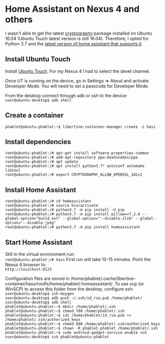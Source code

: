 # Home Assistant on Nexus 4 and others

I wasn't able to get the latest [cryptography](https://pypi.org/project/cryptography/) package installed on Ubuntu 16.04 (Ubuntu Touch latest version is still 16.04). Therefore, I opted for Python 3.7 and the [latest version of home assistant that supports it](https://pypi.org/project/homeassistant/2021.1.5/).

## Install Ubuntu Touch
Install [Ubuntu Touch](https://github.com/ubports/ubports-installer/). For my Nexus 4 I had to select the devel channel.

Once UT is running on the device, go in Settings => About and activate Developer Mode. You will need to set a passcode for Developer Mode.

From the desktop connect through adb or ssh to the device:  
`user@ubuntu-desktop$ adb shell`  

## Create a container
`phablet@ubuntu-phablet:~$ libertine-container-manager create -i hass`  


## Install dependencies
```phablet@ubuntu-phablet:~$ libertine-container-manager exec -i hass -c bash
root@ubuntu-phablet:/# apt-get install software-properties-common
root@ubuntu-phablet:/# add-apt-repository ppa:deadsnakes/ppa
root@ubuntu-phablet:/# apt update
root@ubuntu-phablet:/# apt install python3.7* autoconf automake libtool
root@ubuntu-phablet:/# export CRYPTOGRAPHY_ALLOW_OPENSSL_102=1
```

## Install Home Assistant
```root@ubuntu-phablet:/# python3.7 -m venv homeassistant
root@ubuntu-phablet:/# cd homeassistant
root@ubuntu-phablet:/# source bin/activate
root@ubuntu-phablet:/# python3.7 -m pip install -U pip
root@ubuntu-phablet:/# python3.7 -m pip install pillow==7.2.0 --global-option="build_ext" --global-option="--disable-zlib" --global-option="--disable-jpeg"
root@ubuntu-phablet:/# python3.7 -m pip install homeassistant
```

## Start Home Assistant

Still in the virtual environment run:  
`root@ubuntu-phablet:/# hass`
First run will take 10-15 minutes.
Point the Nexus 4 browser to:  
`http://localhost:8123`

Configuration files are stored in /home/phablet/.cache/libertine-container/hass/rootfs/home/phablet/.homeassistant/.
To use scp (or WinSCP) to access this folder from the desktop, configure ssh:  
`user@ubuntu-desktop$ ssh-keygen`  
`user@ubuntu-desktop$ adb push ~/.ssh/id_rsa.pub /home/phablet/`  
`user@ubuntu-desktop$ adb shell`  
`phablet@ubuntu-phablet:~$ mkdir /home/phablet/.ssh`  
`phablet@ubuntu-phablet:~$ chmod 700 /home/phablet/.ssh`  
`phablet@ubuntu-phablet:~$ cat /home/phablet/id_rsa.pub >> /home/phablet/.ssh/authorized_keys`  
`phablet@ubuntu-phablet:~$ chmod 600 /home/phablet/.ssh/authorized_keys`  
`phablet@ubuntu-phablet:~$ chown -R phablet.phablet /home/phablet/.ssh`  
`phablet@ubuntu-phablet:~$ sudo android-gadget-service enable ssh`
`user@ubuntu-desktop$ ssh phablet@ubuntu-phablet`  


